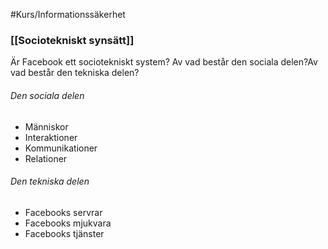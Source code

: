 #Kurs/Informationssäkerhet 
### [[Sociotekniskt synsätt]]
Är Facebook ett sociotekniskt system? Av vad består den sociala delen?Av vad består den tekniska delen?

###### Den sociala delen
- Människor
- Interaktioner
- Kommunikationer
- Relationer

###### Den tekniska delen
- Facebooks servrar
-  Facebooks mjukvara
- Facebooks tjänster

